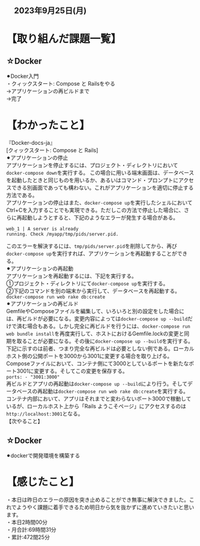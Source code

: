 ## 　2023年9月25日(月)
# 【取り組んだ課題一覧】
## ☆Docker
⚫︎Docker入門<br>
・クィックスタート: Compose と Railsをやる<br>
→アプリケーションの再ビルドまで<br>
→完了<br>
# 【わかったこと】
『Docker-docs-ja』<br>
[クィックスタート: Compose と Rails]<br>
⚫︎アプリケーションの停止<br>
アプリケーションを停止するには、プロジェクト・ディレクトリにおいて`docker-compose down`を実行する。 この場合に用いる端末画面は、データベースを起動したときと同じものを用いるか、あるいはコマンド・プロンプトにアクセスできる別画面であっても構わない。これがアプリケーションを適切に停止する方法である。<br>
アプリケーションの停止はまた、`docker-compose up`を実行したシェルにおいてCtrl+Cを入力することでも実現できる。ただしこの方法で停止した場合に、さらに再起動しようとすると、下記のようなエラーが発生する場合がある。<br>
```
web_1 | A server is already
running. Check /myapp/tmp/pids/server.pid.
```
このエラーを解決するには、`tmp/pids/server.pid`を削除してから、再び`docker-compose up`を実行すれば、アプリケーションを再起動することができる。<br>
⚫︎アプリケーションの再起動<br>
アプリケーションを再起動するには、下記を実行する。<br>
①プロジェクト・ディレクトリにて`docker-compose up`を実行する。<br>
②下記のコマンドを別の端末から実行して、データベースを再起動する。<br>
`docker-compose run web rake db:create`<br>
⚫︎アプリケーションの再ビルド<br>
GemfileやComposeファイルを編集して、いろいろと別の設定をした場合には、再ビルドが必要になる。変更内容によっては`docker-compose up --build`だけで済む場合もある。しかし完全に再ビルドを行うには、`docker-compose run web bundle install`を再度実行して、ホストにおけるGemfile.lockの変更と同期を取ることが必要になる。その後に`docker-compose up --build`を実行する。<br>
下記に示すのは前者、つまり完全な再ビルドは必要としない例である。ローカルホスト側の公開ポートを3000から3001に変更する場合を取り上げる。Composeファイルにおいて、コンテナ側にて3000としているポートを新たなポート3001に変更する。そしてこの変更を保存する。<br>
`ports: - "3001:3000"`<br>
再ビルドとアプリの再起動は`docker-compose up --build`により行う。そしてデータベースの再起動は`docker-compose run web rake db:create`を実行する。<br>
コンテナ内部において、アプリはそれまでと変わらないポート3000で稼動しているが、ローカルホスト上から「Rails ようこそページ」にアクセスするのは`http://localhost:3001`となる。<br>
【次やること】
## ☆Docker
⚫︎dockerで開発環境を構築する<br>
# 【感じたこと】
・本日は昨日のエラーの原因を突き止めることができ無事に解決できました。これでようやく課題に着手できるため明日から気を抜かずに進めていきたいと思います。<br>
・本日2時間00分<br>
・月合計:69時間31分<br>
・累計:472間25分<br>
